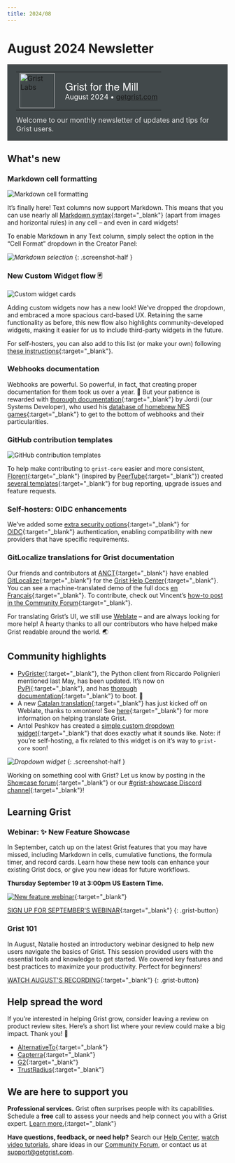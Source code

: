 ```yaml
---
title: 2024/08
---
```


# August 2024 Newsletter

<style>
  /* restore some poorly overridden defaults */
  .newsletter-header .table {
    background-color: initial;
    border: initial;
  }
  .newsletter-header .table > tbody > tr > td {
    padding: initial;
    border: initial;
    vertical-align: initial;
  }
  .newsletter-header img.header-img {
    padding: initial;
    max-width: initial;
    display: initial;
    padding: initial;
    line-height: initial;
    background-color: initial;
    border: initial;
    border-radius: initial;
    margin: initial;
  }

  /* copy newsletter styles, with a prefix for sufficient specificity */
  .newsletter-header .header {
    border: none;
    padding: 0;
    margin: 0;
  }
  .newsletter-header table > tbody > tr > td.header-image {
    width: 80px;
    padding-right: 16px;
  }
  .newsletter-header table > tbody > tr > td.header-text {
    background-color: #42494B;
    padding: 16px 20px;
  }
  .newsletter-header table.header-top {
    border: none;
    padding: 0;
    margin: 0;
    width: 100%;
  }
  .header-title {
    font-family: Helvetica Neue, Helvetica, Arial, sans-serif;
    font-size: 24px;
    line-height: 28px;
    color: #FFFFFF;
  }
  .header-month {
    color: #FFFFFF;
  }
  .header-welcome {
    margin-top: 12px;
    color: #FFFFFF;
  }
  .newsletter-summary {
    background-color: #e3fff5;
    margin: 0;
    padding: 10px;
  }
  .newsletter-summary-header {
    text-align: center;
    padding-bottom: 10px;
    border-bottom: 1px solid lightgrey;
  }
  .newsletter-summary ul {
    padding-left: 20px;
  }
  .newsletter-summary li {
    margin-bottom: 10px;
  }
  .newsletter-summary li p {
    margin: 0px
  }
</style>
<div class="newsletter-header">
<table class="header" cellpadding="0" cellspacing="0" border="0"><tr>
  <td class="header-text">
    <table class="header-top"><tr>
      <td class="header-image">
        <a href="https://www.getgrist.com">
          <img class="header-img" src="/images/newsletters/grist-labs.png" width="80" height="80" alt="Grist Labs" border="0">
        </a>
      </td>
      <td class="header-top-text">
        <div class="header-title">Grist for the Mill</div>
        <div class="header-month">August 2024
          &#8226; <a href="https://www.getgrist.com/">getgrist.com</a></div>
      </td>
    </tr></table>
    <div class="header-welcome" style="color: #e0e0e0;">
      Welcome to our monthly newsletter of updates and tips for Grist users.
    </div>
  </td>
</tr></table>
</div>

## What's new

### Markdown cell formatting

![Markdown cell formatting](../images/newsletters/2024-08/markdown.gif)

It’s finally here! Text columns now support Markdown. This means that you can use nearly all [Markdown syntax](https://www.markdownguide.org/basic-syntax/){:target="\_blank"} (apart from images and horizontal rules) in any cell – and even in card widgets! 

To enable Markdown in any Text column, simply select the option in the “Cell Format” dropdown in the Creator Panel:

<span class="screenshot-large">*![Markdown selection](../images/newsletters/2024-08/markdown-setting.png)*</span>
{: .screenshot-half }

### New Custom Widget flow 🃏 

![Custom widget cards](../images/newsletters/2024-08/widget-cards.gif)

Adding custom widgets now has a new look! We’ve dropped the dropdown, and embraced a more spacious card-based UX. Retaining the same functionality as before, this new flow also highlights community-developed widgets, making it easier for us to include third-party widgets in the future.

For self-hosters, you can also add to this list (or make your own) following [these instructions](https://support.getgrist.com/self-managed/#how-do-i-list-custom-widgets){:target="\_blank"}.

### Webhooks documentation

Webhooks are powerful. So powerful, in fact, that creating proper documentation for them took us over a year. 🫠 But your patience is rewarded with [thorough documentation](https://support.getgrist.com/webhooks/){:target="\_blank"} by Jordi (our Systems Developer), who used his [database of homebrew NES games](https://grist.jordigh.com/o/docs/uDeR75ZAJZQZ/Jordis-NES-collection){:target="\_blank"} to get to the bottom of webhooks and their particularities.

### GitHub contribution templates

![GitHub contribution templates](../images/newsletters/2024-08/github-templates.png)

To help make contributing to `grist-core` easier and more consistent, [Florent](https://github.com/fflorent){:target="\_blank"} (inspired by [PeerTube](https://github.com/Chocobozzz/PeerTube/){:target="\_blank"}) created [several templates](https://github.com/gristlabs/grist-core/issues/new/choose){:target="\_blank"} for bug reporting, upgrade issues and feature requests.

### Self-hosters: OIDC enhancements

We’ve added some [extra security options](https://github.com/gristlabs/grist-core/pull/883){:target="\_blank"} for [OIDC](https://openid.net/developers/how-connect-works/){:target="\_blank"} authentication, enabling compatibility with new providers that have specific requirements. 

### GitLocalize translations for Grist documentation

Our friends and contributors at [ANCT](https://agence-cohesion-territoires.gouv.fr/){:target="\_blank"} have enabled [GitLocalize](https://gitlocalize.com/){:target="\_blank"} for the [Grist Help Center](https://support.getgrist.com/){:target="\_blank"}. You can see a machine-translated demo of the full docs [en Français](https://support.getgrist.com/fr/){:target="\_blank"}. To contribute, check out Vincent’s [how-to post in the Community Forum](https://community.getgrist.com/t/translation-of-the-grist-help-center-into-french/6236){:target="\_blank"}.

For translating Grist’s UI, we still use [Weblate](https://hosted.weblate.org/projects/grist/client/) – and are always looking for more help! A hearty thanks to all our contributors who have helped make Grist readable around the world. 🌏

## Community highlights

* [PyGrister](https://community.getgrist.com/t/pygrister-a-python-client-for-the-grist-api/5015){:target="\_blank"}, the Python client from Riccardo Polignieri mentioned last May, has been updated. It’s now on [PyPi](https://pypi.org/project/Pygrister/){:target="\_blank"}, and has [thorough documentation](https://pygrister.readthedocs.io/en/latest/index.html){:target="\_blank"} to boot. 📝
* A new [Catalan translation](https://hosted.weblate.org/projects/grist/client/ca/){:target="\_blank"} has just kicked off on Weblate, thanks to xmontero! See [here](https://community.getgrist.com/t/translating-grist/2086){:target="\_blank"} for more information on helping translate Grist.
* Antol Peshkov has created a [simple custom dropdown widget](https://github.com/Antol/grist-widget/tree/master/drop-down){:target="\_blank"} that does exactly what it sounds like. Note: if you’re self-hosting, a fix related to this widget is on it’s way to `grist-core` soon!

<span class="screenshot-large">*![Dropdown widget](../images/newsletters/2024-08/dropdown.gif)*</span>
{: .screenshot-half }

Working on something cool with Grist? Let us know by posting in the [Showcase forum](https://community.getgrist.com/c/showcase/8){:target="\_blank"} or our [#grist-showcase Discord channel](https://discord.gg/MYKpYQ3fbP){:target="\_blank"}!

## Learning Grist

### Webinar: ✨ New Feature Showcase

In September, catch up on the latest Grist features that you may have missed, including Markdown in cells, cumulative functions, the formula timer, and record cards. Learn how these new tools can enhance your existing Grist docs, or give you new ideas for future workflows.

**Thursday September 19 at 3:00pm US Eastern Time.**

[![New feature webinar](../images/newsletters/2024-08/webinar.png)](https://www.getgrist.com/webinars/grist-new-feature-showcase/?utm_source=support-newsletter&utm_medium=internal&utm_campaign=build-webinar&utm_term=september-2024){:target="\_blank"}

[SIGN UP FOR SEPTEMBER'S WEBINAR](https://www.getgrist.com/webinars/grist-new-feature-showcase/?utm_source=support-newsletter&utm_medium=internal&utm_campaign=build-webinar&utm_term=september-2024){:target="\_blank"}
{: .grist-button}

### Grist 101

In August, Natalie hosted an introductory webinar designed to help new users navigate the basics of Grist. This session provided users with the essential tools and knowledge to get started. We covered key features and best practices to maximize your productivity. Perfect for beginners!

[WATCH AUGUST'S RECORDING](https://www.getgrist.com/webinars/grist-101-new-users-guide/){:target="\_blank"}
{: .grist-button}

## Help spread the word
If you’re interested in helping Grist grow, consider leaving a review on product review sites. Here’s a short list where your review could make a big impact. Thank you! 🙏

* [AlternativeTo](https://alternativeto.net/software/grist/about/){:target="\_blank"}
* [Capterra](https://www.capterra.com/p/232821/Grist/){:target="\_blank"}
* [G2](https://www.g2.com/products/grist){:target="\_blank"}
* [TrustRadius](https://www.trustradius.com/products/grist/){:target="\_blank"}

## We are here to support you

**Professional services.** Grist often surprises people with its capabilities. Schedule a **free** call to assess your needs and help connect you with a Grist expert. [Learn more.](https://www.getgrist.com/professional-services/){:target="\_blank"}

**Have questions, feedback, or need help?** Search our [Help Center](../index.md), [watch video
tutorials](https://www.youtube.com/channel/UCx0ioQrrC-bIrkmZ7ZULr0g/playlists), share ideas in our
[Community Forum](https://community.getgrist.com), or contact us at <support@getgrist.com>.